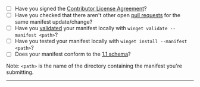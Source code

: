 - [ ] Have you signed the [Contributor License Agreement](https://cla.opensource.microsoft.com/microsoft/winget-pkgs)?
- [ ] Have you checked that there aren't other open [pull requests](https://github.com/microsoft/winget-pkgs/pulls) for the same manifest update/change?
- [ ] Have you [validated](https://github.com/microsoft/winget-pkgs/blob/master/AUTHORING_MANIFESTS.md#validation) your manifest locally with `winget validate --manifest <path>`? 
- [ ] Have you tested your manifest locally with `winget install --manifest <path>`?
- [ ] Does your manifest conform to the [1.1 schema](https://github.com/denelon/winget-pkgs/tree/master/doc/manifest/schema/1.1.0)?

Note: `<path>` is the name of the directory containing the manifest you're submitting.

-----
